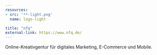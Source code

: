 ```yaml
---
resources:
- src: '**-light.png'
  name: logo-light

title: "nfq"
external-link: https://www.nfq.de/
---
```


Online-Kreativgentur für digitales Marketing, E-Commerce und Mobile.

